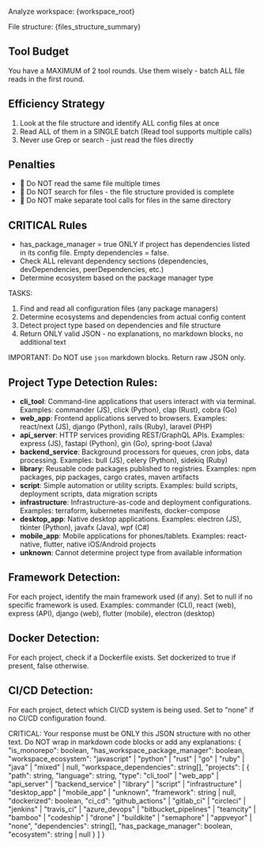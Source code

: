 Analyze workspace: {workspace_root}

File structure: {files_structure_summary}

## Tool Budget
You have a MAXIMUM of 2 tool rounds. Use them wisely - batch ALL file reads in the first round.

## Efficiency Strategy
1. Look at the file structure and identify ALL config files at once
2. Read ALL of them in a SINGLE batch (Read tool supports multiple calls)
3. Never use Grep or search - just read the files directly

## Penalties

- 🚫 Do NOT read the same file multiple times
- 🚫 Do NOT search for files - the file structure provided is complete
- 🚫 Do NOT make separate tool calls for files in the same directory

## CRITICAL Rules

- has_package_manager = true ONLY if project has dependencies listed in its config file. Empty dependencies = false.
- Check ALL relevant dependency sections (dependencies, devDependencies, peerDependencies, etc.)
- Determine ecosystem based on the package manager type

TASKS:
1. Find and read all configuration files (any package managers)
2. Determine ecosystems and dependencies from actual config content
3. Detect project type based on dependencies and file structure
4. Return ONLY valid JSON - no explanations, no markdown blocks, no additional text

IMPORTANT: Do NOT use ```json``` markdown blocks. Return raw JSON only.

## Project Type Detection Rules:
- **cli_tool**: Command-line applications that users interact with via terminal. Examples: commander (JS), click (Python), clap (Rust), cobra (Go)
- **web_app**: Frontend applications served to browsers. Examples: react/next (JS), django (Python), rails (Ruby), laravel (PHP)
- **api_server**: HTTP services providing REST/GraphQL APIs. Examples: express (JS), fastapi (Python), gin (Go), spring-boot (Java)
- **backend_service**: Background processors for queues, cron jobs, data processing. Examples: bull (JS), celery (Python), sidekiq (Ruby)
- **library**: Reusable code packages published to registries. Examples: npm packages, pip packages, cargo crates, maven artifacts
- **script**: Simple automation or utility scripts. Examples: build scripts, deployment scripts, data migration scripts
- **infrastructure**: Infrastructure-as-code and deployment configurations. Examples: terraform, kubernetes manifests, docker-compose
- **desktop_app**: Native desktop applications. Examples: electron (JS), tkinter (Python), javafx (Java), wpf (C#)
- **mobile_app**: Mobile applications for phones/tablets. Examples: react-native, flutter, native iOS/Android projects
- **unknown**: Cannot determine project type from available information

## Framework Detection:
For each project, identify the main framework used (if any). Set to null if no specific framework is used.
Examples: commander (CLI), react (web), express (API), django (web), flutter (mobile), electron (desktop)

## Docker Detection:
For each project, check if a Dockerfile exists. Set dockerized to true if present, false otherwise.

## CI/CD Detection:
For each project, detect which CI/CD system is being used. Set to "none" if no CI/CD configuration found.

CRITICAL: Your response must be ONLY this JSON structure with no other text. Do NOT wrap in markdown code blocks or add any explanations:
{
"is_monorepo": boolean,
"has_workspace_package_manager": boolean,
"workspace_ecosystem": "javascript" | "python" | "rust" | "go" | "ruby" | "java" | "mixed" | null,
"workspace_dependencies": string[],
"projects": [
{
"path": string,
"language": string,
"type": "cli_tool" | "web_app" | "api_server" | "backend_service" | "library" | "script" | "infrastructure" | "desktop_app" | "mobile_app" | "unknown",
"framework": string | null,
"dockerized": boolean,
"ci_cd": "github_actions" | "gitlab_ci" | "circleci" | "jenkins" | "travis_ci" | "azure_devops" | "bitbucket_pipelines" | "teamcity" | "bamboo" | "codeship" | "drone" | "buildkite" | "semaphore" | "appveyor" | "none",
"dependencies": string[],
"has_package_manager": boolean,
"ecosystem": string | null
}
]
}